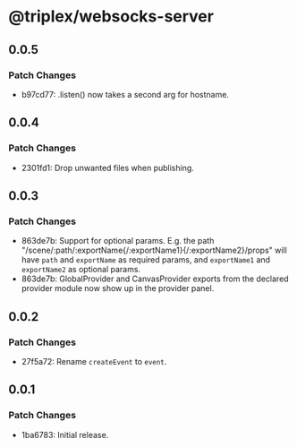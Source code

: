# @triplex/websocks-server

## 0.0.5

### Patch Changes

- b97cd77: .listen() now takes a second arg for hostname.

## 0.0.4

### Patch Changes

- 2301fd1: Drop unwanted files when publishing.

## 0.0.3

### Patch Changes

- 863de7b: Support for optional params. E.g. the path "/scene/:path/:exportName{/:exportName1}{/:exportName2}/props" will have `path` and `exportName` as required params, and `exportName1` and `exportName2` as optional params.
- 863de7b: GlobalProvider and CanvasProvider exports from the declared provider module now show up in the provider panel.

## 0.0.2

### Patch Changes

- 27f5a72: Rename `createEvent` to `event`.

## 0.0.1

### Patch Changes

- 1ba6783: Initial release.
